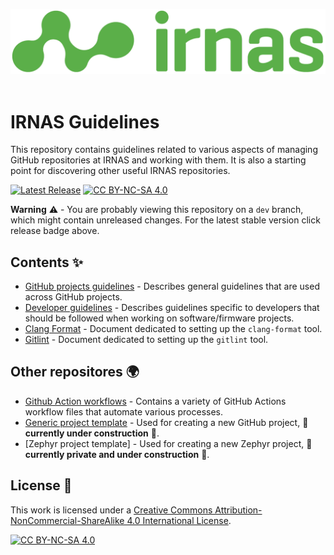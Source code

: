 <p align="center">
  <img src="images/irnas-logo.png" alt="irnas-logo" ><br><br>
</p>


# IRNAS Guidelines

This repository contains guidelines related to various aspects of managing GitHub repositories at IRNAS and working with them.
It is also a starting point for discovering other useful IRNAS repositories.

[![Latest Release][release-shield]][release-link]
[![CC BY-NC-SA 4.0][cc-by-nc-sa-shield]][cc-by-nc-sa]

**Warning** ⚠️ - You are probably viewing this repository on a `dev` branch, which might contain unreleased changes.
For the latest stable version click release badge above.

## Contents ✨

* [GitHub projects guidelines] - Describes general guidelines that are used across GitHub projects.
* [Developer guidelines] - Describes guidelines specific to developers that should be followed when working on software/firmware projects.
* [Clang Format] - Document dedicated to setting up the `clang-format` tool.
* [Gitlint] - Document dedicated to setting up the `gitlint` tool.

## Other repositores 🌍

* [Github Action workflows] - Contains a variety of GitHub Actions workflow files that automate various processes.
* [Generic project template] - Used for creating a new GitHub project, 🚧 **currently under construction** 🚧.
* [Zephyr project template] - Used for creating a new Zephyr project, 🚧 **currently private and under construction** 🚧.


## License 📄

This work is licensed under a
[Creative Commons Attribution-NonCommercial-ShareAlike 4.0 International License][cc-by-nc-sa].

[![CC BY-NC-SA 4.0][cc-by-nc-sa-image]][cc-by-nc-sa]



[GitHub projects guidelines]: docs/github_projects_guidelines.md
[Developer guidelines]: docs/developer_guidelines.md
[Clang Format]: tools/clang-format/README.md
[Gitlint]: tools/gitlint/README.md
[Github Action workflows]: https://github.com/IRNAS/irnas-workflows-software
[Generic project template]: https://github.com/IRNAS/irnas-projects-template
[release-shield]: https://img.shields.io/github/v/release/irnas/irnas-guidelines-docs?color=g&label=latest%20release
[release-link]: https://github.com/IRNAS/irnas-guidelines-docs/releases/latest
[cc-by-nc-sa]: http://creativecommons.org/licenses/by-nc-sa/4.0/
[cc-by-nc-sa-image]: https://licensebuttons.net/l/by-nc-sa/4.0/88x31.png
[cc-by-nc-sa-shield]: https://img.shields.io/badge/License-CC%20BY--NC--SA%204.0-lightgrey.svg
